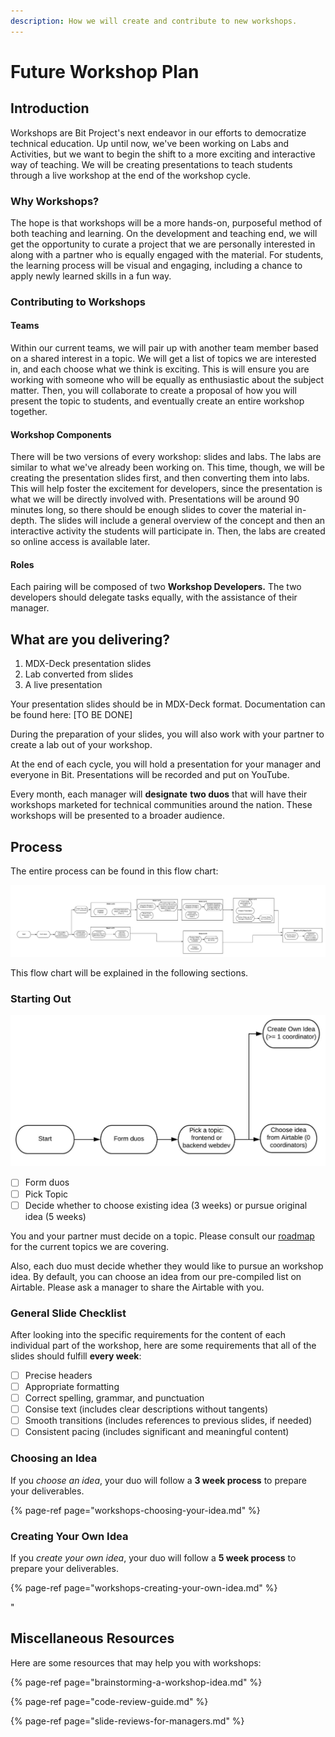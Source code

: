 ```yaml
---
description: How we will create and contribute to new workshops.
---
```


# Future Workshop Plan

## Introduction

Workshops are Bit Project's next endeavor in our efforts to democratize technical education. Up until now, we've been working on Labs and Activities, but we want to begin the shift to a more exciting and interactive way of teaching. We will be creating presentations to teach students through a live workshop at the end of the workshop cycle.

### Why Workshops?

The hope is that workshops will be a more hands-on, purposeful method of both teaching and learning. On the development and teaching end, we will get the opportunity to curate a project that we are personally interested in along with a partner who is equally engaged with the material. For students, the learning process will be visual and engaging, including a chance to apply newly learned skills in a fun way.

### Contributing to Workshops

#### Teams

Within our current teams, we will pair up with another team member based on a shared interest in a topic. We will get a list of topics we are interested in, and each choose what we think is exciting. This is will ensure you are working with someone who will be equally as enthusiastic about the subject matter. Then, you will collaborate to create a proposal of how you will present the topic to students, and eventually create an entire workshop together.

#### Workshop Components

There will be two versions of every workshop: slides and labs. The labs are similar to what we've already been working on. This time, though, we will be creating the presentation slides first, and then converting them into labs. This will help foster the excitement for developers, since the presentation is what we will be directly involved with. Presentations will be around 90 minutes long, so there should be enough slides to cover the material in-depth. The slides will include a general overview of the concept and then an interactive activity the students will participate in. Then, the labs are created so online access is available later.

#### Roles

Each pairing will be composed of two **Workshop Developers.** The two developers should delegate tasks equally, with the assistance of their manager.

## What are you delivering?

1. MDX-Deck presentation slides
2. Lab converted from slides
3. A live presentation 

Your presentation slides should be in MDX-Deck format. Documentation can be found here: \[TO BE DONE\]

During the preparation of your slides, you will also work with your partner to create a lab out of your workshop.

At the end of each cycle, you will hold a presentation for your manager and everyone in Bit. Presentations will be recorded and put on YouTube.

Every month, each manager will **designate** **two duos** that will have their workshops marketed for technical communities around the nation. These workshops will be presented to a broader audience. 

## Process

The entire process can be found in this flow chart:

![Workshop Development Process](../../../.gitbook/assets/workshop-flowchart-page-1-2.png)

This flow chart will be explained in the following sections.

### Starting Out

![Flowchart for Starting Out](../../../.gitbook/assets/workshop-flowchart-page-2%20%281%29.jpeg)

* [ ] Form duos
* [ ] Pick Topic
* [ ] Decide whether to choose existing idea \(3 weeks\) or pursue original idea \(5 weeks\)

You and your partner must decide on a topic. Please consult our [roadmap](../development-roadmap/#current-topics-in-focus) for the current topics we are covering.

Also, each duo must decide whether they would like to pursue an workshop idea. By default, you can choose an idea from our pre-compiled list on Airtable. Please ask a manager to share the Airtable with you.

### General Slide Checklist

After looking into the specific requirements for the content of each individual part of the workshop, here are some requirements that all of the slides should fulfill **every week**:

* [ ] Precise headers
* [ ] Appropriate formatting 
* [ ] Correct spelling, grammar, and punctuation
* [ ] Consise text \(includes clear descriptions without tangents\)
* [ ] Smooth transitions \(includes references to previous slides, if needed\)
* [ ] Consistent pacing \(includes significant and meaningful content\)

### Choosing an Idea

If you _choose an idea_, your duo will follow a **3 week process** to prepare your deliverables.

{% page-ref page="workshops-choosing-your-idea.md" %}

### Creating Your Own Idea

If you _create your own idea_, your duo will follow a **5 week process** to prepare your deliverables.

{% page-ref page="workshops-creating-your-own-idea.md" %}

"

## Miscellaneous Resources

Here are some resources that may help you with workshops:

{% page-ref page="brainstorming-a-workshop-idea.md" %}

{% page-ref page="code-review-guide.md" %}

{% page-ref page="slide-reviews-for-managers.md" %}

